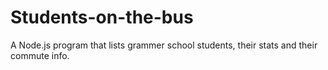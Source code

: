 # Students-on-the-bus
A Node.js program that lists grammer school students, their stats and their commute info.
